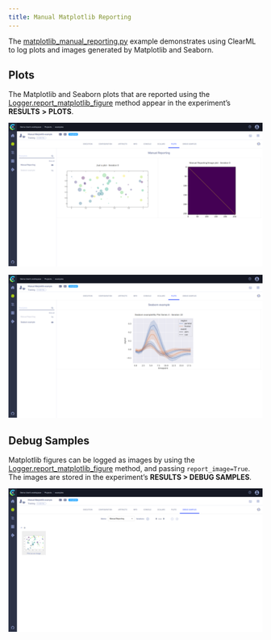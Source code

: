 ```yaml
---
title: Manual Matplotlib Reporting
---
```


The [matplotlib_manual_reporting.py](https://github.com/allegroai/clearml/blob/master/examples/reporting/matplotlib_manual_reporting.py) 
example demonstrates using ClearML to log plots and images generated by Matplotlib and Seaborn. 

## Plots

The Matplotlib and Seaborn plots that are reported using the  [Logger.report_matplotlib_figure](../../references/sdk/logger.md#report_matplotlib_figure)
method appear in the experiment’s **RESULTS** **>** **PLOTS**.

![image](../../img/manual_matplotlib_reporting_01.png)

![image](../../img/manual_matplotlib_reporting_02.png)

## Debug Samples

Matplotlib figures can be logged as images by using the [Logger.report_matplotlib_figure](../../references/sdk/logger.md#report_matplotlib_figure) 
method, and passing `report_image=True`. The images are stored in the experiment’s **RESULTS > DEBUG SAMPLES**.

![image](../../img/manual_matplotlib_reporting_03.png)